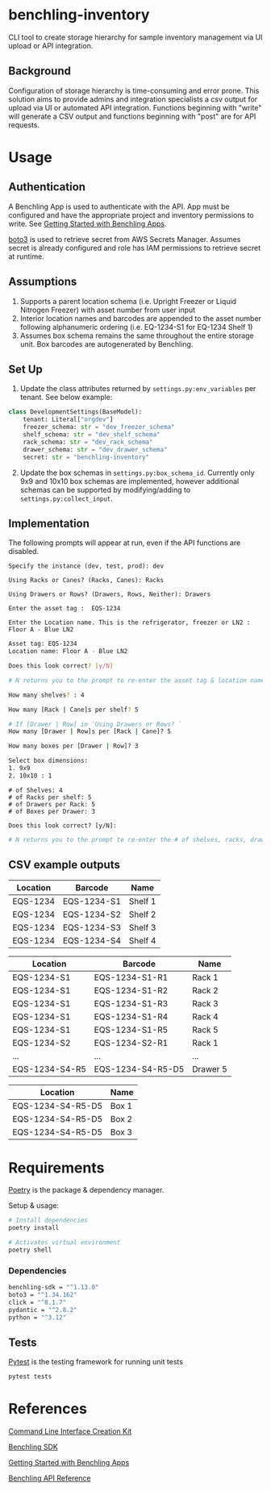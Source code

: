# benchling-inventory

CLI tool to create storage hierarchy for sample inventory management via UI upload or API integration.

## Background

Configuration of storage hierarchy is time-consuming and error prone. This solution aims to provide admins and integration specialists a csv output for upload via UI or automated API integration.
Functions beginning with "write" will generate a CSV output and functions beginning with "post" are for API requests.

# Usage

## Authentication

A Benchling App is used to authenticate with the API. App must be configured and have the appropriate project and inventory permissions to write. See [Getting Started with Benchling Apps](https://docs.benchling.com/docs/getting-started-benchling-apps).

[boto3](https://boto3.amazonaws.com/v1/documentation/api/latest/index.html) is used to retrieve secret from AWS Secrets Manager. Assumes secret is already configured and role has IAM permissions to retrieve secret at runtime.

## Assumptions

1. Supports a parent location schema (i.e. Upright Freezer or Liquid Nitrogen Freezer) with asset number from user input
2. Interior location names and barcodes are appended to the asset number following alphanumeric ordering (i.e. EQ-1234-S1 for EQ-1234 Shelf 1)
3. Assumes box schema remains the same throughout the entire storage unit. Box barcodes are autogenerated by Benchling.

## Set Up

1. Update the class attributes returned by `settings.py:env_variables` per tenant. See below example:

```python
class DevelopmentSettings(BaseModel):
    tenant: Literal["orgdev"]
    freezer_schema: str = "dev_freezer_schema"
    shelf_schema: str = "dev_shelf_schema"
    rack_schema: str = "dev_rack_schema"
    drawer_schema: str = "dev_drawer_schema"
    secret: str = "benchling-inventory"
```

2. Update the box schemas in `settings.py:box_schema_id`. Currently only 9x9 and 10x10 box schemas are implemented, however additional schemas can be supported by modifying/adding to `settings.py:collect_input`.

## Implementation
The following prompts will appear at run, even if the API functions are disabled.

```
Specify the instance (dev, test, prod): dev

Using Racks or Canes? (Racks, Canes): Racks

Using Drawers or Rows? (Drawers, Rows, Neither): Drawers

Enter the asset tag :  EQS-1234

Enter the Location name. This is the refrigerator, freezer or LN2 : Floor A - Blue LN2
```

```bash
Asset tag: EQS-1234
Location name: Floor A - Blue LN2

Does this look correct? [y/N]
```

```python
# N returns you to the prompt to re-enter the asset tag & location name.
```

```bash
How many shelves? : 4

How many [Rack | Cane]s per shelf? 5

# If [Drawer | Row] in `Using Drawers or Rows? `
How many [Drawer | Row]s per [Rack | Cane]? 5

How many boxes per [Drawer | Row]? 3

Select box dimensions:
1. 9x9
2. 10x10 : 1
```

```vim
# of Shelves: 4
# of Racks per shelf: 5
# of Drawers per Rack: 5
# of Boxes per Drawer: 3

Does this look correct? [y/N]:
```

```python
# N returns you to the prompt to re-enter the # of shelves, racks, drawers, boxes, etc
```

## CSV example outputs

|Location|Barcode    |Name   |
|--------|-----------|-------|
|EQS-1234|EQS-1234-S1|Shelf 1|
|EQS-1234|EQS-1234-S2|Shelf 2|
|EQS-1234|EQS-1234-S3|Shelf 3|
|EQS-1234|EQS-1234-S4|Shelf 4|

|Location|Barcode    |Name   |
|--------|-----------|-------|
|EQS-1234-S1|EQS-1234-S1-R1|Rack 1 |
|EQS-1234-S1|EQS-1234-S1-R2|Rack 2 |
|EQS-1234-S1|EQS-1234-S1-R3|Rack 3 |
|EQS-1234-S1|EQS-1234-S1-R4|Rack 4 |
|EQS-1234-S1|EQS-1234-S1-R5|Rack 5 |
|EQS-1234-S2|EQS-1234-S2-R1|Rack 1 |
|...|...|...|
|EQS-1234-S4-R5|EQS-1234-S4-R5-D5|Drawer 5|


|Location|Name|
|--------|-----------|
|EQS-1234-S4-R5-D5|Box 1|
|EQS-1234-S4-R5-D5|Box 2|
|EQS-1234-S4-R5-D5|Box 3|

# Requirements

[Poetry](https://python-poetry.org/) is the package & dependency manager.

Setup & usage:

```bash
# Install dependencies
poetry install

# Activates virtual environment
poetry shell
```

### Dependencies

```bash
benchling-sdk = "^1.13.0"
boto3 = "^1.34.162"
click = "^8.1.7"
pydantic = "^2.8.2"
python = "^3.12"
```

## Tests

[Pytest](https://docs.pytest.org/en/8.2.x/) is the testing framework for running unit tests

```bash
pytest tests
```

# References

[Command Line Interface Creation Kit](https://click.palletsprojects.com/en/8.1.x/)

[Benchling SDK](https://pypi.org/project/benchling-sdk/)

[Getting Started with Benchling Apps](https://docs.benchling.com/docs/getting-started-benchling-apps)

[Benchling API Reference](https://benchling.com/api/reference)
